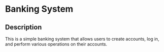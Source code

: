 # Banking System
## Description

This is a simple banking system that allows users to create accounts, log in, and perform various operations on their accounts. 
